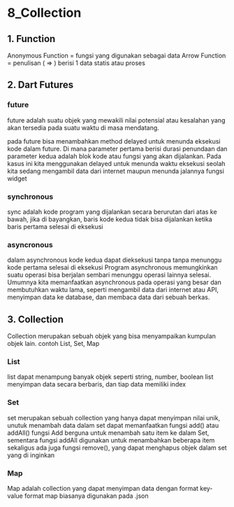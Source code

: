 # 8_Collection

## 1. Function

Anonymous Function = fungsi yang digunakan sebagai data
Arrow Function = penulisan ( => ) berisi 1 data statis atau proses

## 2. Dart Futures

### future
future adalah suatu objek yang mewakili nilai potensial atau kesalahan yang akan tersedia pada suatu
waktu di masa mendatang.

pada future bisa menambahkan method delayed untuk menunda eksekusi kode dalam future.
Di mana parameter pertama berisi durasi penundaan dan parameter kedua adalah blok kode atau fungsi yang akan dijalankan.
Pada kasus ini kita menggunakan delayed untuk menunda waktu eksekusi seolah kita sedang mengambil data dari internet maupun menunda jalannya fungsi widget

### synchronous
sync adalah kode program yang dijalankan secara berurutan dari atas ke bawah,
jika di bayangkan, baris kode kedua tidak bisa dijalankan ketika baris pertama selesai di eksekusi

### asyncronous
dalam asynchronous kode kedua dapat dieksekusi tanpa tanpa menunggu kode pertama selesai di eksekusi
Program asynchronous memungkinkan suatu operasi bisa berjalan sembari menunggu operasi lainnya selesai. Umumnya kita memanfaatkan asynchronous pada operasi yang besar dan membutuhkan waktu lama,
seperti mengambil data dari internet atau API, menyimpan data ke database, dan membaca data dari sebuah berkas.

## 3. Collection

Collection merupakan sebuah objek yang bisa menyampaikan kumpulan objek lain.
contoh List, Set, Map

### List
list dapat menampung banyak objek seperti string, number, boolean
list menyimpan data secara berbaris, dan tiap data memiliki index

### Set
set merupakan sebuah collection yang hanya dapat menyimpan nilai unik,
unutuk menambah data dalam set dapat memanfaatkan fungsi add() atau addAll()
fungsi Add berguna untuk menambah satu item ke dalam Set,
sementara fungsi addAll digunakan untuk menambahkan beberapa item sekaligus
ada juga fungsi remove(), yang dapat menghapus objek dalam set yang di inginkan

### Map
Map adalah collection yang dapat menyimpan data dengan format key-value
format map biasanya digunakan pada .json

